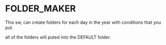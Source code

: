 # FOLDER_MAKER
This sw, can create folders for each day in the year with conditions that you put.

all of the folders will puted into the DEFAULT folder. 
